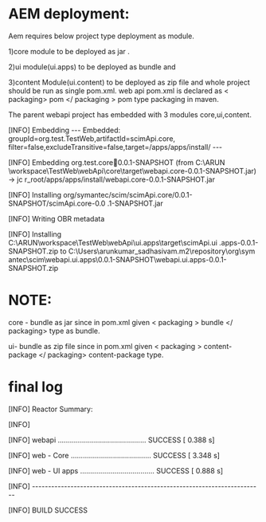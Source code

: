 AEM deployment:
================
Aem requires below project type deployment as module.

1)core module to be deployed as jar .

2)ui module(ui.apps) to be deployed as bundle and 

3)content Module(ui.content) to be deployed as zip file and
whole project should be run as single pom.xml.
web api pom.xml is declared as < packaging> pom </ packaging >  pom type packaging in maven.

The parent webapi project has embedded with 3 modules core,ui,content.


[INFO] Embedding --- Embedded: groupId=org.test.TestWeb,artifactId=scimApi.core,
filter=false,excludeTransitive=false,target=/apps/apps/install/ ---

[INFO] Embedding org.test.core:jar:0.0.1-SNAPSHOT (from C:\ARUN
\workspace\TestWeb\webApi\core\target\webapi.core-0.0.1-SNAPSHOT.jar) -> jc
r_root/apps/apps/install/webapi.core-0.0.1-SNAPSHOT.jar

[INFO] Installing org/symantec/scim/scimApi.core/0.0.1-SNAPSHOT/scimApi.core-0.0
.1-SNAPSHOT.jar

[INFO] Writing OBR metadata

[INFO] Installing C:\ARUN\workspace\TestWeb\webApi\ui.apps\target\scimApi.ui
.apps-0.0.1-SNAPSHOT.zip to C:\Users\arunkumar_sadhasivam\.m2\repository\org\sym
antec\scim\webapi.ui.apps\0.0.1-SNAPSHOT\webapi.ui.apps-0.0.1-SNAPSHOT.zip

NOTE:
=====

core - bundle as jar since in pom.xml given < packaging > bundle </ packaging> type as bundle.

ui- bundle as zip file since in pom.xml given < packaging > content-package </ packaging>  content-package type.

final log
==========

[INFO] Reactor Summary:

[INFO]

[INFO] webapi ............................................ SUCCESS [  0.388 s]

[INFO] web - Core ........................................ SUCCESS [  3.348 s]

[INFO] web - UI apps ..................................... SUCCESS [  0.888 s]

[INFO] ------------------------------------------------------------------------

[INFO] BUILD SUCCESS

